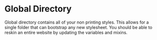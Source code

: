 # Global Directory

Global directory contains all of your non printing styles. This allows for a single folder that can bootstrap any new stylesheet. You should be able to reskin an entire website by updating the variables and mixins.